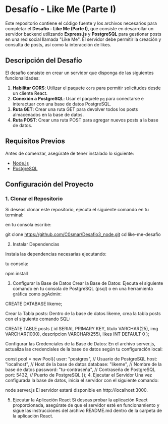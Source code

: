 # Desafío - Like Me (Parte I)

Este repositorio contiene el código fuente y los archivos necesarios para completar el **Desafío - Like Me (Parte I)**, que consiste en desarrollar un servidor backend utilizando **Express.js** y **PostgreSQL** para gestionar posts en una red social llamada "Like Me". El servidor debe permitir la creación y consulta de posts, así como la interacción de likes.

## Descripción del Desafío

El desafío consiste en crear un servidor que disponga de las siguientes funcionalidades:

1. **Habilitar CORS**: Utilizar el paquete `cors` para permitir solicitudes desde un cliente React.
2. **Conexión a PostgreSQL**: Usar el paquete `pg` para conectarse e interactuar con una base de datos PostgreSQL.
3. **Ruta GET**: Crear una ruta GET para devolver todos los posts almacenados en la base de datos.
4. **Ruta POST**: Crear una ruta POST para agregar nuevos posts a la base de datos.


## Requisitos Previos

Antes de comenzar, asegúrate de tener instalado lo siguiente:

- [Node.js](https://nodejs.org/) 
- [PostgreSQL](https://www.postgresql.org/) 


## Configuración del Proyecto

### 1. Clonar el Repositorio

Si deseas clonar este repositorio, ejecuta el siguiente comando en tu terminal:

en tu consola escribe:

git clone https://github.com/C0smar/Desafio3_node.git
cd like-me-desafio

2. Instalar Dependencias
   
Instala las dependencias necesarias ejecutando:

tu consola:

npm install

3. Configurar la Base de Datos
Crear la Base de Datos: Ejecuta el siguiente comando en tu consola de PostgreSQL (psql) o en una herramienta gráfica como pgAdmin:


CREATE DATABASE likeme;

Crear la Tabla posts: Dentro de la base de datos likeme, crea la tabla posts con el siguiente comando SQL:


CREATE TABLE posts (
    id SERIAL PRIMARY KEY,
    titulo VARCHAR(25),
    img VARCHAR(1000),
    descripcion VARCHAR(255),
    likes INT DEFAULT 0
);

Configurar las Credenciales de la Base de Datos: En el archivo server.js, actualiza las credenciales de la base de datos según tu configuración local:

const pool = new Pool({
    user: "postgres", // Usuario de PostgreSQL
    host: "localhost", // Host de la base de datos
    database: "likeme", // Nombre de la base de datos
    password: "tu-contraseña", // Contraseña de PostgreSQL
    port: 5432, // Puerto de PostgreSQL
});
4. Ejecutar el Servidor
Una vez configurada la base de datos, inicia el servidor con el siguiente comando:

node server.js
El servidor estará disponible en http://localhost:3000.

5. Ejecutar la Aplicación React 
Si deseas probar la aplicación React proporcionada, asegúrate de que el servidor esté en funcionamiento y sigue las instrucciones del archivo README.md dentro de la carpeta de la aplicación React.
